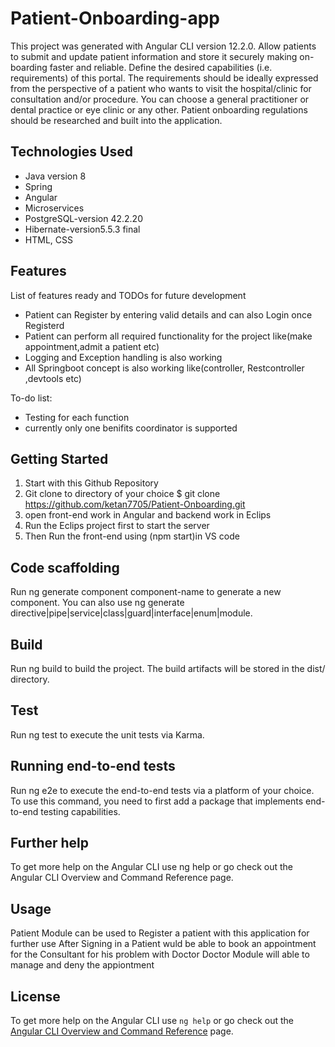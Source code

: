 # Patient-Onboarding-app
This project was generated with Angular CLI version 12.2.0. Allow patients to submit and update patient information and store it securely making on- boarding faster and reliable. Define the desired capabilities (i.e. requirements) of this portal. The requirements should be ideally expressed from the perspective of a patient who wants to visit the hospital/clinic for consultation and/or procedure. You can choose a general practitioner or dental practice or eye clinic or any other. Patient onboarding regulations should be researched and built into the application.

## Technologies Used
* Java version 8
* Spring
* Angular
* Microservices
* PostgreSQL-version 42.2.20 
* Hibernate-version5.5.3 final
* HTML, CSS 

## Features
List of features ready and TODOs for future development

* Patient can Register by entering valid details and can also Login once Registerd
* Patient can perform all required functionality for the project like(make appointment,admit a patient etc)
* Logging and Exception handling is also working 
* All Springboot concept is also working like(controller, Restcontroller ,devtools etc)

To-do list:
* Testing for each function
* currently only one benifits coordinator is supported


## Getting Started
1. Start with this Github Repository
2. Git clone to directory of your choice $ git clone https://github.com/ketan7705/Patient-Onboarding.git
3. open front-end work in Angular and backend work in Eclips
4. Run the Eclips project first to start the server 
5. Then Run the front-end using (npm start)in VS code

## Code scaffolding
Run ng generate component component-name to generate a new component. You can also use ng generate directive|pipe|service|class|guard|interface|enum|module.

## Build
Run ng build to build the project. The build artifacts will be stored in the dist/ directory.

## Test
Run ng test to execute the unit tests via Karma.

## Running end-to-end tests
Run ng e2e to execute the end-to-end tests via a platform of your choice. To use this command, you need to first add a package that implements end-to-end testing capabilities.

## Further help
To get more help on the Angular CLI use ng help or go check out the Angular CLI Overview and Command Reference page.

## Usage
Patient Module can be used to Register a patient with this application for further use
After Signing in a Patient wuld be able to book an appointment for the Consultant for his problem with Doctor
Doctor Module will able to manage and deny the appiontment

## License

To get more help on the Angular CLI use `ng help` or go check out the [Angular CLI Overview and Command Reference](https://angular.io/cli) page.
